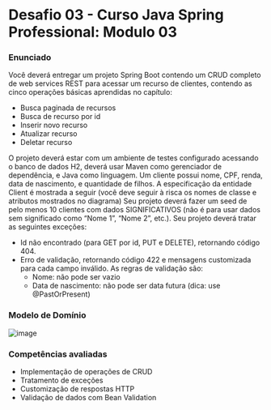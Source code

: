 # **Desafio 03 - Curso Java Spring Professional: Modulo 03**
### Enunciado
Você deverá entregar um projeto Spring Boot contendo um CRUD completo de web services REST para
acessar um recurso de clientes, contendo as cinco operações básicas aprendidas no capítulo:
- Busca paginada de recursos
- Busca de recurso por id
- Inserir novo recurso
- Atualizar recurso
- Deletar recurso

O projeto deverá estar com um ambiente de testes configurado acessando o banco de dados H2, deverá usar
Maven como gerenciador de dependência, e Java como linguagem.
Um cliente possui nome, CPF, renda, data de nascimento, e quantidade de filhos. A especificação da
entidade Client é mostrada a seguir (você deve seguir à risca os nomes de classe e atributos mostrados no
diagrama)
Seu projeto deverá fazer um seed de pelo menos 10 clientes com dados SIGNIFICATIVOS (não é para
usar dados sem significado como “Nome 1”, “Nome 2”, etc.).
Seu projeto deverá tratar as seguintes exceções:
- Id não encontrado (para GET por id, PUT e DELETE), retornando código 404.
- Erro de validação, retornando código 422 e mensagens customizada para cada campo inválido. As
regras de validação são:
  - Nome: não pode ser vazio
  - Data de nascimento: não pode ser data futura (dica: use @PastOrPresent)

### Modelo de Domínio
![image](https://github.com/user-attachments/assets/5072d8ea-4be4-4712-baa8-050f619ea30a)

### Competências avaliadas
- Implementação de operações de CRUD
- Tratamento de exceções
- Customização de respostas HTTP
- Validação de dados com Bean Validation
